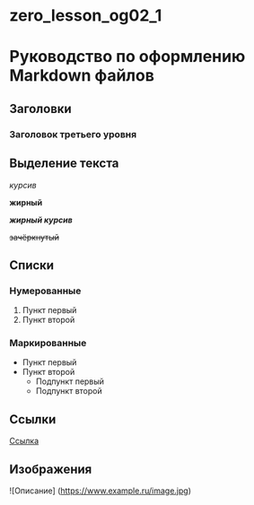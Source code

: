 # zero_lesson_og02_1
 
# Руководство по оформлению Markdown файлов
## Заголовки
### Заголовок третьего уровня

## Выделение текста

*курсив*

**жирный**

***жирный курсив***

~~зачёркнутый~~

## Списки
### Нумерованные
1. Пункт первый
2. Пункт второй
### Маркированные
- Пункт первый
- Пункт второй
    - Подпункт первый
    - Подпункт второй
## Ссылки
[Ссылка](http://kardv.ru)

## Изображения
![Описание] (https://www.example.ru/image.jpg)

[//]: # (Это комментарий)
